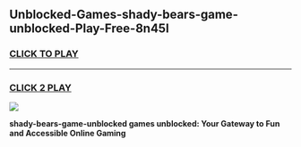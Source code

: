 
## Unblocked-Games-shady-bears-game-unblocked-Play-Free-8n45l
<h3>
<a href="https://premium76.site?title=shady-bears-game-unblocked&ref=09A">CLICK TO PLAY</a></h3>
<hr>

<h3>
<a href="https://premium76.site?title=shady-bears-game-unblocked&ref=09A">CLICK 2 PLAY</a>
  
</h3>

<a href="https://premium76.site?title=shady-bears-game-unblocked&ref=09A"><img src="https://clearcache.store/games.png"></a>


**shady-bears-game-unblocked games unblocked: Your Gateway to Fun and Accessible Online Gaming**

